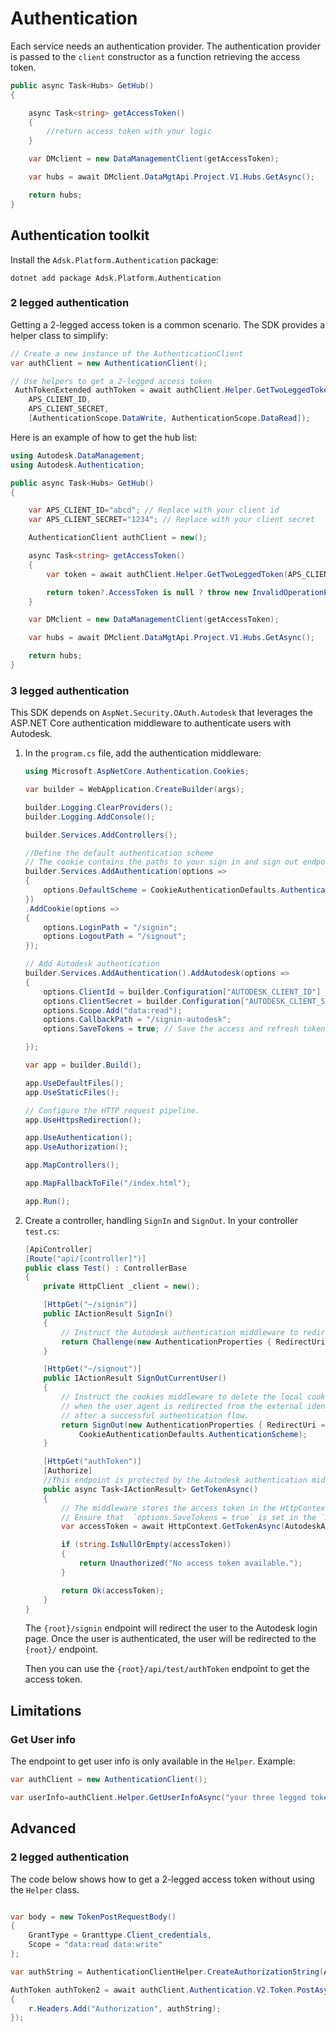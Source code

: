 ﻿# Authentication

Each service needs an authentication provider. The authentication provider is passed to the `client` constructor as a function retrieving the access token.

````csharp
public async Task<Hubs> GetHub()
{

    async Task<string> getAccessToken()
    {
        //return access token with your logic
    }

    var DMclient = new DataManagementClient(getAccessToken);

    var hubs = await DMclient.DataMgtApi.Project.V1.Hubs.GetAsync();

    return hubs;
}
````


## Authentication toolkit

Install the `Adsk.Platform.Authentication` package:

```dotnetcli
dotnet add package Adsk.Platform.Authentication
```

### 2 legged authentication

Getting a 2-legged access token is a common scenario. The SDK provides a helper class to simplify:

````csharp
// Create a new instance of the AuthenticationClient
var authClient = new AuthenticationClient();

// Use helpers to get a 2-legged access token
 AuthTokenExtended authToken = await authClient.Helper.GetTwoLeggedToken(
	APS_CLIENT_ID, 
	APS_CLIENT_SECRET, 
	[AuthenticationScope.DataWrite, AuthenticationScope.DataRead]);

````

Here is an example of how to get the hub list:

````csharp
using Autodesk.DataManagement;
using Autodesk.Authentication;

public async Task<Hubs> GetHub()
{

    var APS_CLIENT_ID="abcd"; // Replace with your client id
    var APS_CLIENT_SECRET="1234"; // Replace with your client secret

    AuthenticationClient authClient = new();

    async Task<string> getAccessToken()
    {
        var token = await authClient.Helper.GetTwoLeggedToken(APS_CLIENT_ID, APS_CLIENT_SECRET, [ AuthenticationScope.DataRead]);

        return token?.AccessToken is null ? throw new InvalidOperationException() : token.AccessToken;
    }

    var DMclient = new DataManagementClient(getAccessToken);

    var hubs = await DMclient.DataMgtApi.Project.V1.Hubs.GetAsync();

    return hubs;
}
````

### 3 legged authentication

This SDK depends on `AspNet.Security.OAuth.Autodesk` that leverages the ASP.NET Core authentication middleware to authenticate users with Autodesk.

1. In the `program.cs` file, add the authentication middleware:

    ````csharp
    using Microsoft.AspNetCore.Authentication.Cookies;

    var builder = WebApplication.CreateBuilder(args);

    builder.Logging.ClearProviders();
    builder.Logging.AddConsole();

    builder.Services.AddControllers();

    //Define the default authentication scheme
    // The cookie contains the paths to your sign in and sign out endpoints
    builder.Services.AddAuthentication(options =>
    {
        options.DefaultScheme = CookieAuthenticationDefaults.AuthenticationScheme;
    })
    .AddCookie(options =>
    {
        options.LoginPath = "/signin";
        options.LogoutPath = "/signout";
    });

    // Add Autodesk authentication
    builder.Services.AddAuthentication().AddAutodesk(options =>
    {
        options.ClientId = builder.Configuration["AUTODESK_CLIENT_ID"] ?? throw new ArgumentException("'AUTODESK_CLIENT_ID' is undefined");
        options.ClientSecret = builder.Configuration["AUTODESK_CLIENT_SECRET"] ?? throw new ArgumentException("'AUTODESK_CLIENT_SECRET' is undefined");
        options.Scope.Add("data:read");
        options.CallbackPath = "/signin-autodesk";
        options.SaveTokens = true; // Save the access and refresh tokens that will accessible in the HttpContext 

    });

    var app = builder.Build();

    app.UseDefaultFiles();
    app.UseStaticFiles();

    // Configure the HTTP request pipeline.
    app.UseHttpsRedirection();

    app.UseAuthentication();
    app.UseAuthorization();

    app.MapControllers();

    app.MapFallbackToFile("/index.html");

    app.Run();

    ````

2. Create a controller, handling `SignIn` and `SignOut`. In your controller `test.cs`:

    ````csharp
    [ApiController]
    [Route("api/[controller]")]
    public class Test() : ControllerBase
    {
        private HttpClient _client = new();

        [HttpGet("~/signin")]
        public IActionResult SignIn()
        {
            // Instruct the Autodesk authentication middleware to redirect the user agent to the Autodesk login page
            return Challenge(new AuthenticationProperties { RedirectUri = "/" }, AutodeskAuthenticationDefaults.AuthenticationScheme);
        }

        [HttpGet("~/signout")]
        public IActionResult SignOutCurrentUser()
        {
            // Instruct the cookies middleware to delete the local cookie created
            // when the user agent is redirected from the external identity provider
            // after a successful authentication flow.
            return SignOut(new AuthenticationProperties { RedirectUri = "/" },
                CookieAuthenticationDefaults.AuthenticationScheme);
        }

        [HttpGet("authToken")]
        [Authorize]
        //This endpoint is protected by the Autodesk authentication middleware and requires a valid access token (`Authorize` attribute)
        public async Task<IActionResult> GetTokenAsync()
        {
            // The middleware stores the access token in the HttpContext
            // Ensure that  `options.SaveTokens = true` is set in the `AddAutodesk`method in the `program.cs`file (see step 1)
            var accessToken = await HttpContext.GetTokenAsync(AutodeskAuthenticationDefaults.AuthenticationScheme, "access_token");

            if (string.IsNullOrEmpty(accessToken))
            {
                return Unauthorized("No access token available.");
            }

            return Ok(accessToken);
        }
    }

    ````

    The `{root}/signin` endpoint will redirect the user to the Autodesk login page. Once the user is authenticated, the user will be redirected to the `{root}/` endpoint.

    Then you can use the `{root}/api/test/authToken` endpoint to get the access token.

## Limitations

### Get User info

The endpoint to get user info is only available in the `Helper`. Example:

````csharp
var authClient = new AuthenticationClient();

var userInfo=authClient.Helper.GetUserInfoAsync("your three legged token");

````

## Advanced

### 2 legged authentication

The code below shows how to get a 2-legged access token without using the `Helper` class.

````csharp

var body = new TokenPostRequestBody()
{
    GrantType = Granttype.Client_credentials,
    Scope = "data:read data:write"
};

var authString = AuthenticationClientHelper.CreateAuthorizationString(APS_CLIENT_ID, APS_CLIENT_SECRET);

AuthToken authToken2 = await authClient.Authentication.V2.Token.PostAsync(body, r =>
{
    r.Headers.Add("Authorization", authString);
});

````
